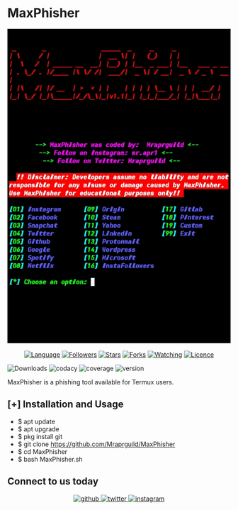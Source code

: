 # MaxPhisher
![Phishing](Screenshot.jpg)
<p align="center">
<a href="https://github.com/HackWeiser360"><img title="Language" src="https://img.shields.io/badge/Made%20with-Shell-1f425f.svg?v=103"></a>
<a href="https://github.com/HackWeiser360"><img title="Followers" src="https://img.shields.io/github/followers/HackWeiser360?color=blue&style=flat-square"></a>
<a href="https://github.com/HackWeiser360"><img title="Stars" src="https://img.shields.io/github/stars/HackWeiser360/MaxPhisher?color=red&style=flat-square"></a>
<a href="https://github.com/HackWeiser360"><img title="Forks" src="https://img.shields.io/github/forks/HackWeiser360/MaxPhisher?color=red&style=flat-square"></a>
<a href="https://github.com/HackWeiser360"><img title="Watching" src="https://img.shields.io/github/watchers/HackWeiser360/MaxPhisher?label=Watchers&color=blue&style=flat-square"></a>
<a href="https://github.com/HackWeiser360"><img title="Licence" src="https://img.shields.io/badge/License-GNU-blue.svg"></a>
</p>

![Downloads](https://img.shields.io/badge/downloads-1.1k%2Fmonth-brightgreen)
![codacy](https://img.shields.io/badge/codacy-C-green)
![coverage](https://img.shields.io/badge/coverage-51%25-yellowgreen)
![version](https://img.shields.io/badge/version-1.0.2-blue)

MaxPhisher is a phishing tool available for Termux users.

## [+] Installation and Usage
* $ apt update
* $ apt upgrade
* $ pkg install git
* $ git clone https://github.com/Mraprguild/MaxPhisher
* $ cd MaxPhisher
* $ bash MaxPhisher.sh

## Connect to us today
<div align="center">
<a href="https://github.com/Mraprguild" target="_blank">
<img src=https://img.shields.io/badge/github-%2324292e.svg?&style=for-the-badge&logo=github&logoColor=white alt=github style="margin-bottom: 5px;" />
</a>
<a href="https://twitter.com/Mraprguild" target="_blank">
<img src=https://img.shields.io/badge/twitter-%2300acee.svg?&style=for-the-badge&logo=twitter&logoColor=white alt=twitter style="margin-bottom: 5px;" />
</a>
<a href="https://www.instagram.com/mr.apr1" target="_blank">
<img src=https://img.shields.io/badge/instagram-%23000000.svg?&style=for-the-badge&logo=instagram&logoColor=white alt=instagram style="margin-bottom: 5px;" />
